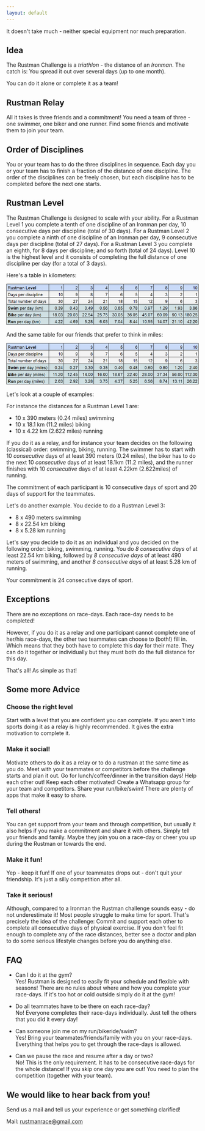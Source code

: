 ```yaml
---
layout: default
---
```


It doesn't take much - neither special equipment nor much preparation. 

## Idea
The Rustman Challenge is a _triathlon_ - the distance of an _Ironman_. 
The catch is: You spread it out over several days (up to one month).

You can do it alone or complete it as a team!

## Rustman Relay 
All it takes is three friends and a commitment!
You need a team of three - one swimmer, one biker and one runner. 
Find some friends and motivate them to join your team.

## Order of Disciplines
You or your team has to do the three disciplines in sequence. 
Each day you or your team has to finish a fraction of the distance of one discipline. 
The order of the disciplines can be freely chosen, but each discipline has to be completed before the next one starts.

## Rustman Level
The Rustman Challenge is designed to scale with your ability. 
For a Rustman Level 1 you complete a tenth of one discipline of an Ironman per day, 10 consecutive days per discipline (total of 30 days).
For a Rustman Level 2 you complete a ninth of one discipline of an Ironman per day, 9 consecutive days per discipline (total of 27 days).
For a Rustman Level 3 you complete an eighth, for 8 days per discipline; and so forth (total of 24 days).
Level 10 is the highest level and it consists of completing the full distance of one discipline per day (for a total of 3 days).

Here's a table in kilometers:

![Rustman Level Table](assets/images/tablerustmanlevelanddaysinkilometers.png)

And the same table for our friends that prefer to think in miles:

![Rustman Level Table](assets/images/tablerustmanlevelanddaysinmiles.png)

Let's look at a couple of examples:

For instance the distances for a Rustman Level 1 are:

* 10 x 390 meters (0.24 miles) swimming
* 10 x 18.1 km (11.2 miles) biking
* 10 x 4.22 km (2.622 miles) running

If you do it as a relay, and for instance your team decides on the following (classical) order: swimming, biking, running. 
The swimmer has to start with 10 *consecutive* days of at least 390 meters (0.24 miles), 
the biker has to do the next 10 *consecutive* days of at least 18.1km (11.2 miles), 
and the runner finishes with 10 *consecutive* days of at least 4.22km (2.622miles) of running.

The commitment of each participant is 10 consecutive days of sport and 20 days of support for the teammates.

Let's do another example. You decide to do a Rustman Level 3:
* 8 x 490 meters swimming
* 8 x 22.54 km biking
* 8 x 5.28 km running

Let's say you decide to do it as an individual and you decided on the following order: biking, swimming, running. 
You do *8 consecutive days* of at least 22.54 km biking, 
followed by *8 consecutive days* of at least 490 meters of swimming, 
and another *8 consecutive days* of at least 5.28 km of running. 

Your commitment is 24 consecutive days of sport.


## Exceptions
There are no exceptions on race-days. Each race-day needs to be completed! 

However, if you do it as a relay and one participant cannot complete one of her/his race-days, 
the other two teammates can choose to (both!) fill in. 
Which means that they both have to complete this day for their mate. 
They can do it together or individually but they must both do the full distance for this day.

That's all! As simple as that!

## Some more Advice
### Choose the right level
Start with a level that you are confident you can complete. 
If you aren't into sports doing it as a relay is highly recommended. 
It gives the extra motivation to complete it.

### Make it social! 
Motivate others to do it as a relay or to do a rustman at the same time as you do.
Meet with your teammates or competitors before the challenge starts and plan it out. 
Go for lunch/coffee/dinner in the transition days! 
Help each other out! Keep each other motivated! 
Create a Whatsapp group for your team and competitors. 
Share your run/bike/swim! There are plenty of apps that make it easy to share.
### Tell others!
You can get support from your team and through competition, but usually it also helps if you make a commitment and share it with others. 
Simply tell your friends and family. 
Maybe they join you on a race-day or cheer you up during the Rustman or towards the end.
### Make it fun!
Yep - keep it fun! If one of your teammates drops out - don't quit your friendship. 
It's just a silly competition after all.
### Take it serious!
Although, compared to a Ironman the Rustman challenge sounds easy - do not underestimate it!
Most people struggle to make time for sport. That's precisely the idea of the challenge:
Commit and support each other to complete all consecutive days of physical exercise.
If you don't feel fit enough to complete any of the race distances, better see a doctor and plan to do some serious lifestyle changes before you do anything else.

## FAQ
* Can I do it at the gym? <br>
Yes! Rustman is designed to easily fit your schedule and flexible with seasons! There are no rules about where and how you complete your race-days. If it's too hot or cold outside simply do it at the gym!

* Do all teammates have to be there on each race-day?<br>
No! Everyone completes their race-days individually. Just tell the others that you did it every day!

* Can someone join me on my run/bikeride/swim?<br>
Yes! Bring your teammates/friends/family with you on your race-days. Everything that helps you to get through the race-days is allowed.

* Can we pause the race and resume after a day or two?<br>
No! This is the only requirement. 
It has to be consecutive race-days for the whole distance! 
If you skip one day you are out! 
You need to plan the competition (together with your team). 

## We would like to hear back from you!
Send us a mail and tell us your experience or get something clarified! 

Mail: [rustmanrace@gmail.com](mailto:rustmanrace@gmail.com)